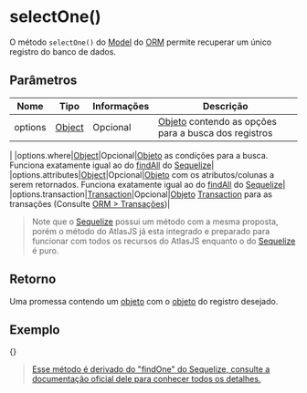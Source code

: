 # selectOne()

O método `selectOne()` do [Model](#orm.model) do [ORM](#orm) permite recuperar um único registro do banco de dados.

## Parâmetros

|Nome|Tipo|Informações|Descrição|
|--|--|--|--|
|options|[Object](https://developer.mozilla.org/pt-BR/docs/Aprender/JavaScript/Objetos/B%C3%A1sico)|Opcional|[Objeto](https://developer.mozilla.org/pt-BR/docs/Aprender/JavaScript/Objetos/B%C3%A1sico) contendo as opções para a busca dos registros
|
|options.where|[Object](https://developer.mozilla.org/pt-BR/docs/Aprender/JavaScript/Objetos/B%C3%A1sico)|Opcional|[Objeto](https://developer.mozilla.org/pt-BR/docs/Aprender/JavaScript/Objetos/B%C3%A1sico) as condições para a busca. Funciona exatamente igual ao do [findAll](https://sequelize.org/master/class/lib/model.js~Model.html#static-method-findAll) do [Sequelize](https://sequelize.org/master/)|
|options.attributes|[Object](https://developer.mozilla.org/pt-BR/docs/Aprender/JavaScript/Objetos/B%C3%A1sico)|Opcional|[Objeto](https://developer.mozilla.org/pt-BR/docs/Aprender/JavaScript/Objetos/B%C3%A1sico) com os atributos/colunas a serem retornados. Funciona exatamente igual ao do [findAll](https://sequelize.org/master/class/lib/model.js~Model.html#static-method-findAll) do [Sequelize](https://sequelize.org/master/)|
|options.transaction|[Transaction](https://sequelize.org/v5/class/lib/transaction.js~Transaction.html)|Opcional|[Objeto](https://developer.mozilla.org/pt-BR/docs/Aprender/JavaScript/Objetos/B%C3%A1sico) [Transaction](https://sequelize.org/v5/class/lib/transaction.js~Transaction.html) para as transações (Consulte [ORM > Transações](#orm.transaction))|

> Note que o [Sequelize](https://sequelize.org/master/) possui um método com a mesma proposta, porém o método do AtlasJS já esta integrado e preparado para funcionar com todos os recursos do AtlasJS enquanto o do [Sequelize](https://sequelize.org/master/) é puro.

## Retorno

Uma promessa contendo um [objeto](https://developer.mozilla.org/pt-BR/docs/Aprender/JavaScript/Objetos/B%C3%A1sico) com o [objeto](https://developer.mozilla.org/pt-BR/docs/Aprender/JavaScript/Objetos/B%C3%A1sico) do registro desejado.

## Exemplo

{<selectOne>}

> [Esse método é derivado do "findOne" do Sequelize, consulte a documentação oficial dele para conhecer todos os detalhes.](https://sequelize.org/v5/class/lib/model.js~Model.html#static-method-findOne)